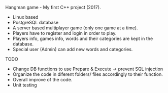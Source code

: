 Hangman game - My first C++ project (2017).
- Linux based
- PostgreSQL database
- A server based multiplayer game (only one game at a time).
- Players have to register and login in order to play.
- Players info, games info, words and their categories are kept in the database.
- Special user (Admin) can add new words and categories.


TODO
  - Change DB functions to use Prepare & Execute -> prevent SQL injection
  - Organize the code in diferent folders/ files accordingly to their function.
  - Overall improve of the code.
  - Unit testing

